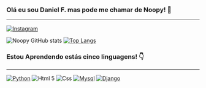
### Olá eu sou Daniel F. mas pode me chamar de Noopy! 👋
<hr>

[![Instagram](https://img.shields.io/badge/Instagram-E4405F?style=for-the-badge&logo=instagram&logoColor=white)](https://www.instagram.com/noop_314/)

![Noopy GitHub stats](https://github-readme-stats.vercel.app/api?username=Noo314&show_icons=true&theme=radical)
[![Top Langs](https://github-readme-stats.vercel.app/api/top-langs/?username=Noo314)](https://github.com/anuraghazra/github-readme-stats)

### Estou Aprendendo estás cinco linguagens! 👇
<hr>

[![Python](https://img.shields.io/badge/Python-14354C?style=for-the-badge&logo=python&logoColor=white)](https://www.python.org)
![Html 5](https://img.shields.io/badge/HTML5-E34F26?style=for-the-badge&logo=html5&logoColor=white)
![Css](https://img.shields.io/badge/CSS3-1572B6?style=for-the-badge&logo=css3&logoColor=white)
[![Mysql](https://img.shields.io/badge/MySQL-00000F?style=for-the-badge&logo=mysql&logoColor=white)](https://www.mysql.com)
[![Django](https://img.shields.io/badge/Django-092E20?style=for-the-badge&logo=django&logoColor=white)](https://www.djangoproject.com)

